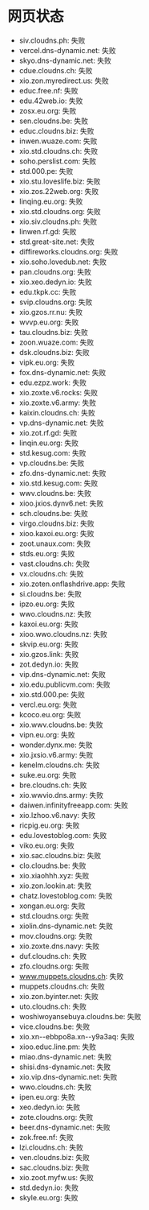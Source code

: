# 网页状态
- siv.cloudns.ph: 失败
- vercel.dns-dynamic.net: 失败
- skyo.dns-dynamic.net: 失败
- cdue.cloudns.ch: 失败
- xio.zon.myredirect.us: 失败
- educ.free.nf: 失败
- edu.42web.io: 失败
- zosx.eu.org: 失败
- sen.cloudns.be: 失败
- educ.cloudns.biz: 失败
- inwen.wuaze.com: 失败
- xio.std.cloudns.ch: 失败
- soho.perslist.com: 失败
- std.000.pe: 失败
- xio.stu.loveslife.biz: 失败
- xio.zos.22web.org: 失败
- linqing.eu.org: 失败
- xio.std.cloudns.org: 失败
- xio.siv.cloudns.ph: 失败
- linwen.rf.gd: 失败
- std.great-site.net: 失败
- diffireworks.cloudns.org: 失败
- xio.soho.lovedub.net: 失败
- pan.cloudns.org: 失败
- xio.xeo.dedyn.io: 失败
- edu.tkpk.cc: 失败
- svip.cloudns.org: 失败
- xio.gzos.rr.nu: 失败
- wvvp.eu.org: 失败
- tau.cloudns.biz: 失败
- zoon.wuaze.com: 失败
- dsk.cloudns.biz: 失败
- vipk.eu.org: 失败
- fox.dns-dynamic.net: 失败
- edu.ezpz.work: 失败
- xio.zoxte.v6.rocks: 失败
- xio.zoxte.v6.army: 失败
- kaixin.cloudns.ch: 失败
- vp.dns-dynamic.net: 失败
- xio.zot.rf.gd: 失败
- linqin.eu.org: 失败
- std.kesug.com: 失败
- vp.cloudns.be: 失败
- zfo.dns-dynamic.net: 失败
- xio.std.kesug.com: 失败
- wwv.cloudns.be: 失败
- xioo.jxios.dynv6.net: 失败
- sch.cloudns.be: 失败
- virgo.cloudns.biz: 失败
- xioo.kaxoi.eu.org: 失败
- zoot.unaux.com: 失败
- stds.eu.org: 失败
- vast.cloudns.ch: 失败
- vx.cloudns.ch: 失败
- xio.zoten.onflashdrive.app: 失败
- si.cloudns.be: 失败
- ipzo.eu.org: 失败
- wwo.cloudns.nz: 失败
- kaxoi.eu.org: 失败
- xioo.wwo.cloudns.nz: 失败
- skvip.eu.org: 失败
- xio.gzos.link: 失败
- zot.dedyn.io: 失败
- vip.dns-dynamic.net: 失败
- xio.edu.publicvm.com: 失败
- xio.std.000.pe: 失败
- vercl.eu.org: 失败
- kcoco.eu.org: 失败
- xio.wwv.cloudns.be: 失败
- vipn.eu.org: 失败
- wonder.dynx.me: 失败
- xio.jxsio.v6.army: 失败
- kenelm.cloudns.ch: 失败
- suke.eu.org: 失败
- bre.cloudns.ch: 失败
- xio.wwvio.dns.army: 失败
- daiwen.infinityfreeapp.com: 失败
- xio.lzhoo.v6.navy: 失败
- ricpig.eu.org: 失败
- edu.lovestoblog.com: 失败
- viko.eu.org: 失败
- xio.sac.cloudns.biz: 失败
- clo.cloudns.be: 失败
- xio.xiaohhh.xyz: 失败
- xio.zon.lookin.at: 失败
- chatz.lovestoblog.com: 失败
- xongan.eu.org: 失败
- std.cloudns.org: 失败
- xiolin.dns-dynamic.net: 失败
- mov.cloudns.org: 失败
- xio.zoxte.dns.navy: 失败
- duf.cloudns.ch: 失败
- zfo.cloudns.org: 失败
- www.muppets.cloudns.ch: 失败
- muppets.cloudns.ch: 失败
- xio.zon.byinter.net: 失败
- uto.cloudns.ch: 失败
- woshiwoyansebuya.cloudns.be: 失败
- vice.cloudns.be: 失败
- xio.xn--ebbpo8a.xn--y9a3aq: 失败
- xioo.educ.line.pm: 失败
- miao.dns-dynamic.net: 失败
- shisi.dns-dynamic.net: 失败
- xio.vip.dns-dynamic.net: 失败
- wwo.cloudns.ch: 失败
- ipen.eu.org: 失败
- xeo.dedyn.io: 失败
- zote.cloudns.org: 失败
- beer.dns-dynamic.net: 失败
- zok.free.nf: 失败
- lzi.cloudns.ch: 失败
- ven.cloudns.biz: 失败
- sac.cloudns.biz: 失败
- xio.zoot.myfw.us: 失败
- std.dedyn.io: 失败
- skyle.eu.org: 失败
